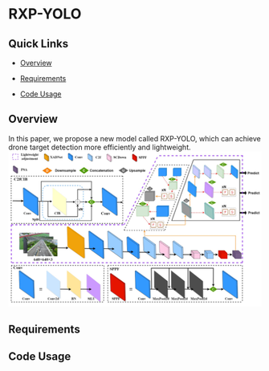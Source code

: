 # RXP-YOLO
## Quick Links
+ [Overview](https://github.com/hys-pp/RXP-YOLO/edit/main/README.md#overview)  

+ [Requirements](https://github.com/hys-pp/RXP-YOLO/edit/main/README.md#requirements)  

+ [Code Usage](https://github.com/hys-pp/RXP-YOLO/edit/main/README.md#code-usage)
## Overview
In this paper, we propose a new model called RXP-YOLO, which can achieve drone target detection more efficiently and lightweight.
![RXP-YOLO](https://github.com/hys-pp/RXP-YOLO/blob/main/RXP-YOLO4.jpg)

## Requirements
## Code Usage
